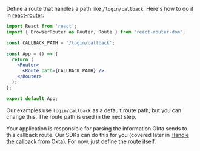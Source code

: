 Define a route that handles a path like `/login/callback`. Here's how to do it in [react-router](https://github.com/ReactTraining/react-router):


```jsx
import React from 'react';
import { BrowserRouter as Router, Route } from 'react-router-dom';

const CALLBACK_PATH = '/login/callback';

const App = () => {
  return (
    <Router>
      <Route path={CALLBACK_PATH} />
    </Router>
  );
};

export default App;
```

Our examples use `login/callback` as a default route path, but you can change this. The route path is used in the next step.

Your application is responsible for parsing the information Okta sends to this callback route. Our SDKs can do this for you (covered later in [Handle the callback from Okta](#handle-the-callback-from-okta)). For now, just define the route itself.

